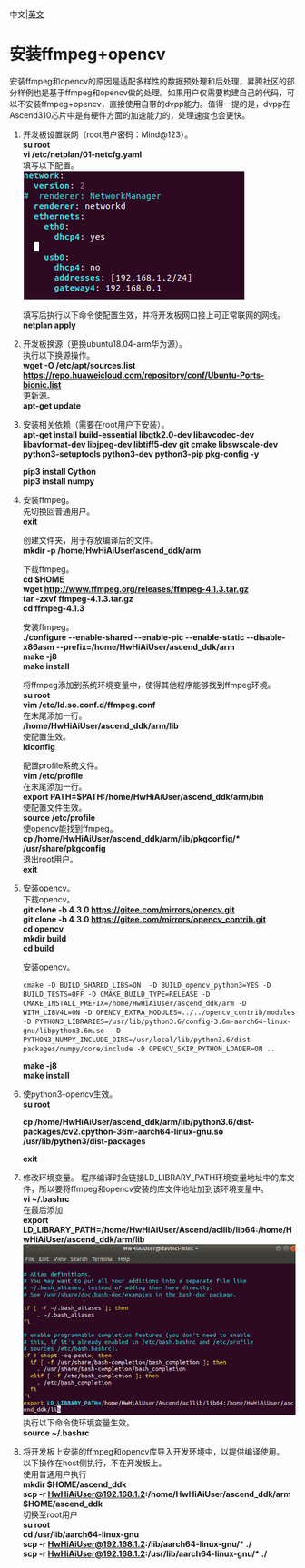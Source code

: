 中文|[英文](README_EN.md)

# 安装ffmpeg+opencv<a name="ZH-CN_TOPIC_0228768065"></a>

安装ffmpeg和opencv的原因是适配多样性的数据预处理和后处理，昇腾社区的部分样例也是基于ffmpeg和opencv做的处理。如果用户仅需要构建自己的代码，可以不安装ffmpeg+opencv，直接使用自带的dvpp能力。值得一提的是，dvpp在Ascend310芯片中是有硬件方面的加速能力的，处理速度也会更快。

1.  开发板设置联网（root用户密码：Mind@123）。  
    **su root**  
    **vi /etc/netplan/01-netcfg.yaml**   
    填写以下配置。  
![](figures/network.png "")  

    填写后执行以下命令使配置生效，并将开发板网口接上可正常联网的网线。  
    **netplan apply**      
  
2.  开发板换源（更换ubuntu18.04-arm华为源）。   
    执行以下换源操作。  
    **wget -O /etc/apt/sources.list https://repo.huaweicloud.com/repository/conf/Ubuntu-Ports-bionic.list**   
    更新源。  
    **apt-get update** 

3.  安装相关依赖（需要在root用户下安装）。   
    **apt-get install build-essential libgtk2.0-dev libavcodec-dev libavformat-dev libjpeg-dev libtiff5-dev git cmake libswscale-dev python3-setuptools python3-dev python3-pip pkg-config -y**  

    **pip3 install Cython**  
    **pip3 install numpy**
4.  安装ffmpeg。  
    先切换回普通用户。  
    **exit**  

    创建文件夹，用于存放编译后的文件。  
    **mkdir -p /home/HwHiAiUser/ascend_ddk/arm**

    下载ffmpeg。  
    **cd $HOME**  
    **wget http://www.ffmpeg.org/releases/ffmpeg-4.1.3.tar.gz**  
    **tar -zxvf ffmpeg-4.1.3.tar.gz**  
    **cd ffmpeg-4.1.3**

    安装ffmpeg。  
    **./configure --enable-shared --enable-pic --enable-static --disable-x86asm --prefix=/home/HwHiAiUser/ascend_ddk/arm**  
    **make -j8**      
    **make install**

    将ffmpeg添加到系统环境变量中，使得其他程序能够找到ffmpeg环境。  
    **su root**  
    **vim /etc/ld.so.conf.d/ffmpeg.conf**  
    在末尾添加一行。  
    **/home/HwHiAiUser/ascend_ddk/arm/lib**  
    使配置生效。  
    **ldconfig**  

    配置profile系统文件。  
    **vim /etc/profile**  
    在末尾添加一行。  
    **export PATH=$PATH:/home/HwHiAiUser/ascend_ddk/arm/bin**  
    使配置文件生效。  
    **source /etc/profile**  
    使opencv能找到ffmpeg。  
    **cp /home/HwHiAiUser/ascend_ddk/arm/lib/pkgconfig/\* /usr/share/pkgconfig**  
    退出root用户。  
    **exit**

5.  安装opencv。  
    下载opencv。  
    **git clone -b 4.3.0 https://gitee.com/mirrors/opencv.git**  
    **git clone -b 4.3.0 https://gitee.com/mirrors/opencv_contrib.git**  
    **cd opencv**  
    **mkdir build**  
    **cd build**  

    安装opencv。  
    ```
    cmake -D BUILD_SHARED_LIBS=ON  -D BUILD_opencv_python3=YES -D BUILD_TESTS=OFF -D CMAKE_BUILD_TYPE=RELEASE -D  CMAKE_INSTALL_PREFIX=/home/HwHiAiUser/ascend_ddk/arm -D WITH_LIBV4L=ON -D OPENCV_EXTRA_MODULES=../../opencv_contrib/modules -D PYTHON3_LIBRARIES=/usr/lib/python3.6/config-3.6m-aarch64-linux-gnu/libpython3.6m.so  -D PYTHON3_NUMPY_INCLUDE_DIRS=/usr/local/lib/python3.6/dist-packages/numpy/core/include -D OPENCV_SKIP_PYTHON_LOADER=ON ..
    ``` 
 
    **make -j8**  
    **make install**  

6.   使python3-opencv生效。   
     **su root**  

     **cp  /home/HwHiAiUser/ascend_ddk/arm/lib/python3.6/dist-packages/cv2.cpython-36m-aarch64-linux-gnu.so /usr/lib/python3/dist-packages** 

     **exit**

7.  修改环境变量。
    程序编译时会链接LD_LIBRARY_PATH环境变量地址中的库文件，所以要将ffmpeg和opencv安装的库文件地址加到该环境变量中。  
    **vi ~/.bashrc**  
    在最后添加  
    **export LD_LIBRARY_PATH=/home/HwHiAiUser/Ascend/acllib/lib64:/home/HwHiAiUser/ascend_ddk/arm/lib**
    ![](figures/bashrc.png "")   
    执行以下命令使环境变量生效。  
    **source ~/.bashrc**

8.  将开发板上安装的ffmpeg和opencv库导入开发环境中，以提供编译使用。  
    以下操作在host侧执行，不在开发板上。   
    使用普通用户执行   
    **mkdir $HOME/ascend_ddk**  
    **scp -r HwHiAiUser@192.168.1.2:/home/HwHiAiUser/ascend_ddk/arm $HOME/ascend_ddk**  
    切换至root用户  
    **su root**  
    **cd /usr/lib/aarch64-linux-gnu**  
    **scp -r HwHiAiUser@192.168.1.2:/lib/aarch64-linux-gnu/\* ./**  
    **scp -r HwHiAiUser@192.168.1.2:/usr/lib/aarch64-linux-gnu/\* ./**